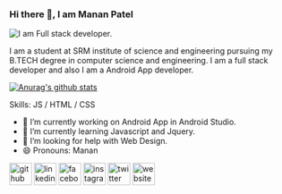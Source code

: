 ### Hi there 👋, I am Manan Patel


![I am Full stack developer.](https://pbs.twimg.com/profile_banners/838443363988746240/1600755876/1080x360)

I am a student at SRM institute of science and engineering pursuing my B.TECH degree in computer science and engineering. I am a full stack developer and also I am a Android App developer.

[![Anurag's github stats](https://github-readme-stats.vercel.app/api?username=Manan1707)](https://github.com/anuraghazra/github-readme-stats)


Skills: JS / HTML / CSS

- 🔭 I’m currently working on Android App in Android Studio. 
- 🌱 I’m currently learning Javascript and Jquery. 
- 🤔 I’m looking for help with Web Design. 
- 😄 Pronouns: Manan 


[<img src='https://cdn.jsdelivr.net/npm/simple-icons@3.0.1/icons/github.svg' alt='github' height='40'>](https://github.com/Manan1707)  [<img src='https://cdn.jsdelivr.net/npm/simple-icons@3.0.1/icons/linkedin.svg' alt='linkedin' height='40'>](https://www.linkedin.com/in/https://www.linkedin.com/in/manan-patel-a61a94179?lipi=urn%3Ali%3Apage%3Ad_flagship3_profile_view_base_contact_details%3BeOZ5WBxUQQG2qHWOhAeHEQ%3D%3D/)  [<img src='https://cdn.jsdelivr.net/npm/simple-icons@3.0.1/icons/facebook.svg' alt='facebook' height='40'>](https://www.facebook.com/https://www.facebook.com/profile.php?id=100013858212620)  [<img src='https://cdn.jsdelivr.net/npm/simple-icons@3.0.1/icons/instagram.svg' alt='instagram' height='40'>](https://www.instagram.com/https://www.instagram.com/manan_17_07//)  [<img src='https://cdn.jsdelivr.net/npm/simple-icons@3.0.1/icons/twitter.svg' alt='twitter' height='40'>](https://twitter.com/https://twitter.com/Manan1707)  [<img src='https://cdn.jsdelivr.net/npm/simple-icons@3.0.1/icons/icloud.svg' alt='website' height='40'>](https://mananpatel.netlify.app/)  

